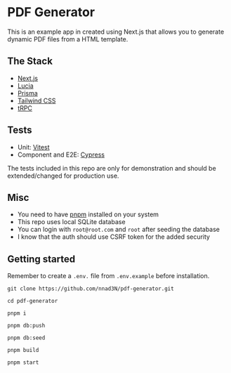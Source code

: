 # PDF Generator

This is an example app in created using Next.js that allows you to generate dynamic PDF files from a HTML template.

## The Stack

- [Next.js](https://nextjs.org)
- [Lucia](https://lucia-auth.com)
- [Prisma](https://prisma.io)
- [Tailwind CSS](https://tailwindcss.com)
- [tRPC](https://trpc.io)

## Tests

- Unit: [Vitest](https://vitest.dev/)
- Component and E2E: [Cypress](https://www.cypress.io/)

The tests included in this repo are only for demonstration and should be extended/changed for production use.

## Misc

- You need to have [pnpm](https://pnpm.io/) installed on your system
- This repo uses local SQLite database
- You can login with `root@root.com` and `root` after seeding the database
- I know that the auth should use CSRF token for the added security

## Getting started

Remember to create a `.env.` file from `.env.example` before installation.

```
git clone https://github.com/nnad3N/pdf-generator.git
```

```
cd pdf-generator
```

```
pnpm i
```

```
pnpm db:push
```

```
pnpm db:seed
```

```
pnpm build
```

```
pnpm start
```
